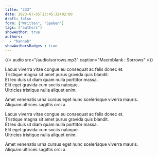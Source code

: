 ```yaml
---
title: "333"
date: 2023-07-05T13:45:32+02:00
draft: false
form: ["Written", "Spoken"]
tags: ["authors"]
showAuthor: true
authors:
  - "hannah"
showAuthorsBadges : true
---
```


{{< audio src="/audio/sorrows.mp3" caption="Macroblank : Sorrows" >}}


Lacus viverra vitae congue eu consequat ac felis donec et. \
Tristique magna sit amet purus gravida quis blandit. \
Et leo duis ut diam quam nulla porttitor massa.\
Elit eget gravida cum sociis natoque.\
Ultricies tristique nulla aliquet enim.

Amet venenatis urna cursus eget nunc scelerisque viverra mauris. \
Aliquam ultrices sagittis orci a.

Lacus viverra vitae congue eu consequat ac felis donec et. \
Tristique magna sit amet purus gravida quis blandit. \
Et leo duis ut diam quam nulla porttitor massa.\
Elit eget gravida cum sociis natoque.\
Ultricies tristique nulla aliquet enim.


Amet venenatis urna cursus eget nunc scelerisque viverra mauris. \
Aliquam ultrices sagittis orci a.
